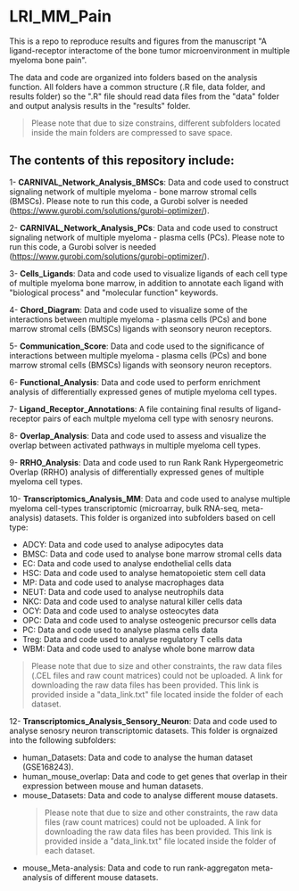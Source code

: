 # LRI_MM_Pain

This is a repo to reproduce results and figures from the manuscript "A ligand-receptor interactome of the bone tumor microenvironment in multiple myeloma bone pain".

The data and code are organized into folders based on the analysis function. All folders have a common structure (.R file, data folder, and results folder) so the ".R" file should read data files from the "data" folder and output analysis results in the "results" folder.

> Please note that due to size constrains, different subfolders located inside the main folders are compressed to save space.

The contents of this repository include:
---------------------------------------

1- **CARNIVAL_Network_Analysis_BMSCs**: Data and code used to construct signaling network of multiple myeloma - bone marrow stromal cells (BMSCs). Please note to run this code, a Gurobi solver is needed (https://www.gurobi.com/solutions/gurobi-optimizer/). 

2- **CARNIVAL_Network_Analysis_PCs**: Data and code used to construct signaling network of multiple myeloma - plasma cells (PCs). Please note to run this code, a Gurobi solver is needed (https://www.gurobi.com/solutions/gurobi-optimizer/). 

3- **Cells_Ligands**: Data and code used to visualize ligands of each cell type of multiple myeloma bone marrow, in addition to annotate each ligand with "biological process" and "molecular function" keywords. 

4- **Chord_Diagram**: Data and code used to visualize some of the interactions between multiple myeloma - plasma cells (PCs) and bone marrow stromal cells (BMSCs) ligands with seonsory neuron receptors. 

5- **Communication_Score**: Data and code used to the significance of interactions between multiple myeloma - plasma cells (PCs) and bone marrow stromal cells (BMSCs) ligands with seonsory neuron receptors.

6- **Functional_Analysis**: Data and code used to perform enrichment analysis of differentially expressed genes of mutiple myeloma cell types. 

7- **Ligand_Receptor_Annotations**: A file containing final results of ligand-receptor pairs of each multple myeloma cell type with senosry neurons. 

8- **Overlap_Analysis**: Data and code used to assess and visualize the overlap between activated pathways in multiple myeloma cell types. 

9- **RRHO_Analysis**: Data and code used to run Rank Rank Hypergeometric Overlap (RRHO) analysis of differentially expressed genes of multiple myeloma cell types. 

10- **Transcriptomics_Analysis_MM**: Data and code used to analyse multiple myeloma cell-types transcriptomic (microarray, bulk RNA-seq, meta-analysis) datasets. This folder is organized into subfolders based on cell type:

 - ADCY: Data and code used to analyse adipocytes data
 - BMSC: Data and code used to analyse bone marrow stromal cells data
 - EC: Data and code used to analyse endothelial cells data
 - HSC: Data and code used to analyse hematopoietic stem cell data
 - MP: Data and code used to analyse macrophages data
 - NEUT: Data and code used to analyse neutrophils data
 - NKC: Data and code used to analyse natural killer cells data
 - OCY: Data and code used to analyse osteocytes data
 - OPC: Data and code used to analyse osteogenic precursor cells data
 - PC: Data and code used to analyse plasma cells data
 - Treg: Data and code used to analyse regulatory T cells data
 - WBM: Data and code used to analyse whole bone marrow data

 > Please note that due to size and other constraints, the raw data files (.CEL files and raw count matrices) could not be uploaded.
 > A link for downloading the raw data files has been provided. This link is provided inside a "data_link.txt" file located inside the folder of each dataset. 

12- **Transcriptomics_Analysis_Sensory_Neuron**: Data and code used to analyse senosry neuron transcriptomic datasets. This folder is orgnaized into the following subfolders:

  - human_Datasets: Data and code to analyse the human dataset (GSE168243).
  - human_mouse_overlap:  Data and code to get genes that overlap in their expression between mouse and human datasets. 
  - mouse_Datasets: Data and code to analyse different mouse datasets.
      > Please note that due to size and other constraints, the raw data files (raw count matrices) could not be uploaded.
      > A link for downloading the raw data files has been provided. This link is provided inside a "data_link.txt" file located inside the folder of each dataset. 
  - mouse_Meta-analysis: Data and code to run rank-aggregaton meta-analysis of different mouse datasets.


